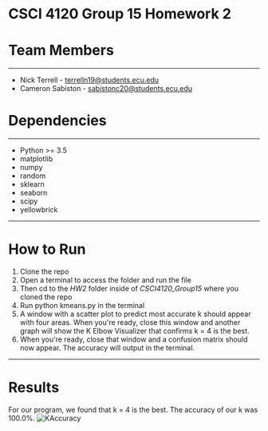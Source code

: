 # CSCI 4120 Group 15 Homework 2

# Team Members
___
- Nick Terrell - terrelln19@students.ecu.edu
- Cameron Sabiston - sabistonc20@students.ecu.edu

# Dependencies
___
- Python >= 3.5
- matplotlib
- numpy
- random
- sklearn
- seaborn
- scipy
- yellowbrick
___
# How to Run
1. Clone the repo
2. Open a terminal to access the folder and run the file
3. Then cd to the *HW2* folder inside of *CSCI4120_Group15* where you cloned the repo
4. Run python kmeans.py in the terminal
5. A window with a scatter plot to predict most accurate k should appear with four areas. When you're ready, close this window and another graph will show the K Elbow Visualizer that confirms k = 4 is the best.
6. When you're ready, close that window and a confusion matrix should now appear. The accuracy will output in the terminal.
___
# Results
For our program, we found that k = 4 is the best. The accuracy of our k was 100.0%.
![KAccuracy](https://user-images.githubusercontent.com/94388598/192368297-01b354b4-5a15-4c9d-9c05-43f07432088e.png)